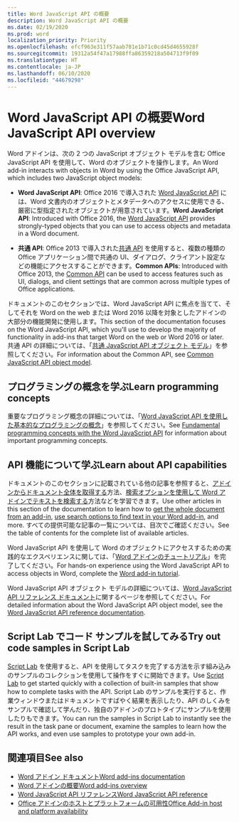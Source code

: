 ```yaml
---
title: Word JavaScript API の概要
description: Word JavaScript API の概要
ms.date: 02/19/2020
ms.prod: word
localization_priority: Priority
ms.openlocfilehash: efcf963e311f57aab781e1b71c0cd45d4655928f
ms.sourcegitcommit: 19312a54f47a17988ffa86359218a504713f9f09
ms.translationtype: HT
ms.contentlocale: ja-JP
ms.lasthandoff: 06/10/2020
ms.locfileid: "44679298"
---
```

# <a name="word-javascript-api-overview"></a><span data-ttu-id="323b5-103">Word JavaScript API の概要</span><span class="sxs-lookup"><span data-stu-id="323b5-103">Word JavaScript API overview</span></span>

<span data-ttu-id="323b5-104">Word アドインは、次の 2 つの JavaScript オブジェクト モデルを含む Office JavaScript API を使用して、Word のオブジェクトを操作します。</span><span class="sxs-lookup"><span data-stu-id="323b5-104">An Word add-in interacts with objects in Word by using the Office JavaScript API, which includes two JavaScript object models:</span></span>

* <span data-ttu-id="323b5-105">**Word JavaScript API**: Office 2016 で導入された [Word JavaScript API](/javascript/api/word) には、Word 文書内のオブジェクトとメタデータへのアクセスに使用できる、厳密に型指定されたオブジェクトが用意されています。</span><span class="sxs-lookup"><span data-stu-id="323b5-105">**Word JavaScript API**: Introduced with Office 2016, the [Word JavaScript API](/javascript/api/word) provides strongly-typed objects that you can use to access objects and metadata in a Word document.</span></span> 

* <span data-ttu-id="323b5-106">**共通 API**: Office 2013 で導入された[共通 API](/javascript/api/office) を使用すると、複数の種類の Office アプリケーション間で共通の UI、ダイアログ、クライアント設定などの機能にアクセスすることができます。</span><span class="sxs-lookup"><span data-stu-id="323b5-106">**Common APIs**: Introduced with Office 2013, the [Common API](/javascript/api/office) can be used to access features such as UI, dialogs, and client settings that are common across multiple types of Office applications.</span></span>

<span data-ttu-id="323b5-107">ドキュメントのこのセクションでは、Word JavaScript API に焦点を当てて、そしてそれを Word on the web または Word 2016 以降を対象としたアドインの大部分の機能開発に使用します。</span><span class="sxs-lookup"><span data-stu-id="323b5-107">This section of the documentation focuses on the Word JavaScript API, which you'll use to develop the majority of functionality in add-ins that target Word on the web or Word 2016 or later.</span></span> <span data-ttu-id="323b5-108">共通 API の詳細については、「[共通 JavaScript API オブジェクト モデル](../../develop/office-javascript-api-object-model.md)」を参照してください。</span><span class="sxs-lookup"><span data-stu-id="323b5-108">For information about the Common API, see [Common JavaScript API object model](../../develop/office-javascript-api-object-model.md).</span></span> 

## <a name="learn-programming-concepts"></a><span data-ttu-id="323b5-109">プログラミングの概念を学ぶ</span><span class="sxs-lookup"><span data-stu-id="323b5-109">Learn programming concepts</span></span>

<span data-ttu-id="323b5-110">重要なプログラミング概念の詳細については、「[Word JavaScript API を使用した基本的なプログラミングの概念](../../word/word-add-ins-core-concepts.md)」を参照してください。</span><span class="sxs-lookup"><span data-stu-id="323b5-110">See [Fundamental programming concepts with the Word JavaScript API](../../word/word-add-ins-core-concepts.md) for information about important programming concepts.</span></span>
 
## <a name="learn-about-api-capabilities"></a><span data-ttu-id="323b5-111">API 機能について学ぶ</span><span class="sxs-lookup"><span data-stu-id="323b5-111">Learn about API capabilities</span></span>

<span data-ttu-id="323b5-112">ドキュメントのこのセクションに記載されている他の記事を参照すると、[アドインからドキュメント全体を取得する](../../word/get-the-whole-document-from-an-add-in-for-word.md)方法、[検索オプションを使用して Word アドインでテキストを検索する](../../word/search-option-guidance.md)方法などを学習できます。</span><span class="sxs-lookup"><span data-stu-id="323b5-112">Use other articles in this section of the documentation to learn how to [get the whole document from an add-in](../../word/get-the-whole-document-from-an-add-in-for-word.md), [use search options to find text in your Word add-in](../../word/search-option-guidance.md), and more.</span></span> <span data-ttu-id="323b5-113">すべての提供可能な記事の一覧については、目次でご確認ください。</span><span class="sxs-lookup"><span data-stu-id="323b5-113">See the table of contents for the complete list of available articles.</span></span>

<span data-ttu-id="323b5-114">Word JavaScript API を使用して Word のオブジェクトにアクセスするための実践的なエクスペリエンスに関しては、「[Word アドインのチュートリアル](../../tutorials/word-tutorial.md)」を完了してください。</span><span class="sxs-lookup"><span data-stu-id="323b5-114">For hands-on experience using the Word JavaScript API to access objects in Word, complete the [Word add-in tutorial](../../tutorials/word-tutorial.md).</span></span> 

<span data-ttu-id="323b5-115">Word JavaScript API オブジェクト モデルの詳細については、[Word JavaScript API リファレンス ドキュメント](/javascript/api/word)に関するページを参照してください。</span><span class="sxs-lookup"><span data-stu-id="323b5-115">For detailed information about the Word JavaScript API object model, see the [Word JavaScript API reference documentation](/javascript/api/word).</span></span>

## <a name="try-out-code-samples-in-script-lab"></a><span data-ttu-id="323b5-116">Script Lab でコード サンプルを試してみる</span><span class="sxs-lookup"><span data-stu-id="323b5-116">Try out code samples in Script Lab</span></span>

<span data-ttu-id="323b5-117">[Script Lab](../../overview/explore-with-script-lab.md) を使用すると、API を使用してタスクを完了する方法を示す組み込みのサンプルのコレクションを使用して操作をすぐに開始できます。</span><span class="sxs-lookup"><span data-stu-id="323b5-117">Use [Script Lab](../../overview/explore-with-script-lab.md) to get started quickly with a collection of built-in samples that show how to complete tasks with the API.</span></span> <span data-ttu-id="323b5-118">Script Lab のサンプルを実行すると、作業ウィンドウまたはドキュメントですばやく結果を表示したり、API のしくみをサンプルで確認して学んだり、独自のアドインのプロトタイプにサンプルを使用したりもできます。</span><span class="sxs-lookup"><span data-stu-id="323b5-118">You can run the samples in Script Lab to instantly see the result in the task pane or document, examine the samples to learn how the API works, and even use samples to prototype your own add-in.</span></span>

## <a name="see-also"></a><span data-ttu-id="323b5-119">関連項目</span><span class="sxs-lookup"><span data-stu-id="323b5-119">See also</span></span>

- [<span data-ttu-id="323b5-120">Word アドイン ドキュメント</span><span class="sxs-lookup"><span data-stu-id="323b5-120">Word add-ins documentation</span></span>](../../word/index.yml)
- [<span data-ttu-id="323b5-121">Word アドインの概要</span><span class="sxs-lookup"><span data-stu-id="323b5-121">Word add-ins overview</span></span>](../../word/word-add-ins-programming-overview.md)
- [<span data-ttu-id="323b5-122">Word JavaScript API リファレンス</span><span class="sxs-lookup"><span data-stu-id="323b5-122">Word JavaScript API reference</span></span>](/javascript/api/word)
- [<span data-ttu-id="323b5-123">Office アドインのホストとプラットフォームの可用性</span><span class="sxs-lookup"><span data-stu-id="323b5-123">Office Add-in host and platform availability</span></span>](../../overview/office-add-in-availability.md)
